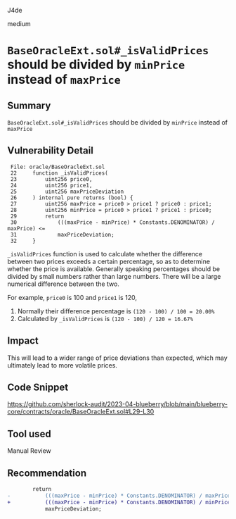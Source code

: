 J4de

medium

# `BaseOracleExt.sol#_isValidPrices` should be divided by `minPrice` instead of `maxPrice`

## Summary

`BaseOracleExt.sol#_isValidPrices` should be divided by `minPrice` instead of `maxPrice`

## Vulnerability Detail

```solidity
 File: oracle/BaseOracleExt.sol
 22     function _isValidPrices(
 23         uint256 price0,
 24         uint256 price1,
 25         uint256 maxPriceDeviation
 26     ) internal pure returns (bool) {
 27         uint256 maxPrice = price0 > price1 ? price0 : price1;
 28         uint256 minPrice = price0 > price1 ? price1 : price0;
 29         return
 30             (((maxPrice - minPrice) * Constants.DENOMINATOR) / maxPrice) <=
 31             maxPriceDeviation;
 32     }
```

`_isValidPrices` function is used to calculate whether the difference between two prices exceeds a certain percentage, so as to determine whether the price is available. Generally speaking percentages should be divided by small numbers rather than large numbers. There will be a large numerical difference between the two.

For example, `price0` is 100 and `price1` is 120,

1. Normally their difference percentage is `(120 - 100) / 100 = 20.00%`
2. Calculated by `_isValidPrices` is `(120 - 100) / 120 = 16.67%`

## Impact

This will lead to a wider range of price deviations than expected, which may ultimately lead to more volatile prices.

## Code Snippet

https://github.com/sherlock-audit/2023-04-blueberry/blob/main/blueberry-core/contracts/oracle/BaseOracleExt.sol#L29-L30

## Tool used

Manual Review

## Recommendation

```diff
        return
-           (((maxPrice - minPrice) * Constants.DENOMINATOR) / maxPrice) <=
+           (((maxPrice - minPrice) * Constants.DENOMINATOR) / minPrice) <=
            maxPriceDeviation;
```